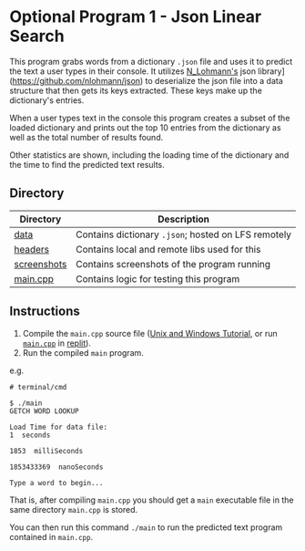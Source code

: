 # Optional Program 1 - Json Linear Search

This program grabs words from a dictionary `.json` file and uses it to predict the text a user types in their console.
It utilizes [N_Lohmann's](https://github.com/nlohmann/json) json library](https://github.com/nlohmann/json) to deserialize the json file into a data structure that then gets its keys extracted. These keys make up the dictionary's entries.

When a user types text in the console this program creates a subset of the loaded dictionary and prints out the top 10 entries from the dictionary as well as the total number of results found.

Other statistics are shown, including the loading time of the dictionary and the time to find the predicted text results.

## Directory

|Directory|Description|
|---|---|
|[data](./data/)|Contains dictionary `.json`; hosted on LFS remotely|
|[headers](./headers/)|Contains local and remote libs used for this|
|[screenshots](./screenshots/)|Contains screenshots of the program running|
|[main.cpp](./main.cpp)|Contains logic for testing this program|

## Instructions

1. Compile the `main.cpp` source file ([Unix and Windows Tutorial](https://www.codecademy.com/article/cpp-compile-execute-locally), or run [`main.cpp`](./main.cpp) in [replit](https://replit.com/)).
2. Run the compiled `main` program.

e.g.

```console
# terminal/cmd

$ ./main
GETCH WORD LOOKUP

Load Time for data file:
1  seconds

1853  milliSeconds

1853433369  nanoSeconds

Type a word to begin...
```

That is, after compiling `main.cpp` you should get a `main` executable file in the same directory `main.cpp` is stored.

You can then run this command `./main` to run the predicted text program contained in `main.cpp`.
